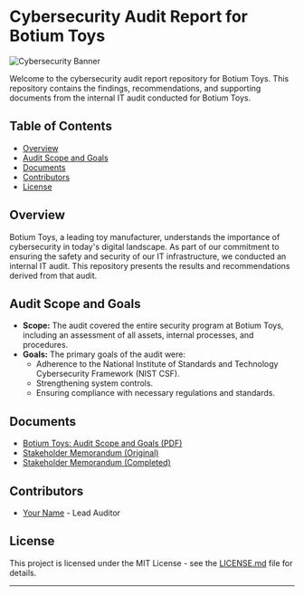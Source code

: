 # Cybersecurity Audit Report for Botium Toys

![Cybersecurity Banner](URL_TO_AN_OPTIONAL_BANNER_IMAGE)

Welcome to the cybersecurity audit report repository for Botium Toys. This repository contains the findings, recommendations, and supporting documents from the internal IT audit conducted for Botium Toys.

## Table of Contents
- [Overview](#overview)
- [Audit Scope and Goals](#audit-scope-and-goals)
- [Documents](#documents)
- [Contributors](#contributors)
- [License](#license)

## Overview
Botium Toys, a leading toy manufacturer, understands the importance of cybersecurity in today's digital landscape. As part of our commitment to ensuring the safety and security of our IT infrastructure, we conducted an internal IT audit. This repository presents the results and recommendations derived from that audit.

## Audit Scope and Goals
- **Scope:** The audit covered the entire security program at Botium Toys, including an assessment of all assets, internal processes, and procedures.
- **Goals:** The primary goals of the audit were:
  - Adherence to the National Institute of Standards and Technology Cybersecurity Framework (NIST CSF).
  - Strengthening system controls.
  - Ensuring compliance with necessary regulations and standards.

## Documents
- [Botium Toys: Audit Scope and Goals (PDF)](URL_TO_BOTIUM_TOYS_AUDIT_SCOPE_AND_GOALS_PDF)
- [Stakeholder Memorandum (Original)](URL_TO_ORIGINAL_STAKEHOLDER_MEMORANDUM_PDF)
- [Stakeholder Memorandum (Completed)](URL_TO_COMPLETED_STAKEHOLDER_MEMORANDUM_PDF)

## Contributors
- [Your Name](URL_TO_YOUR_GITHUB_PROFILE) - Lead Auditor

## License
This project is licensed under the MIT License - see the [LICENSE.md](URL_TO_LICENSE_FILE) file for details.

---

